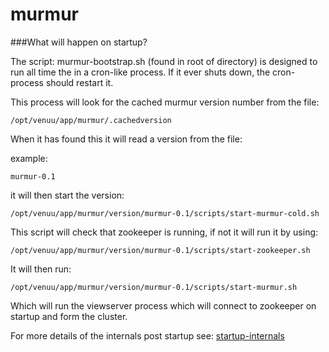 # murmur
###What will happen on startup?

The script: murmur-bootstrap.sh (found in root of directory) is designed to run all time the in a cron-like process. If it ever shuts down, the cron-process should restart it.

This process will look for the cached murmur version number from the file:

    /opt/venuu/app/murmur/.cachedversion
 
When it has found this it will read a version from the file:

example:
    
    murmur-0.1   

it will then start the version:

    /opt/venuu/app/murmur/version/murmur-0.1/scripts/start-murmur-cold.sh
 
This script will check that zookeeper is running, if not it will run it by using:
    
    /opt/venuu/app/murmur/version/murmur-0.1/scripts/start-zookeeper.sh    

It will then run:

    /opt/venuu/app/murmur/version/murmur-0.1/scripts/start-murmur.sh
      
Which will run the viewserver process which will connect to zookeeper on startup and form the cluster.

For more details of the internals post startup see: [startup-internals](startup-internal.md) 
  